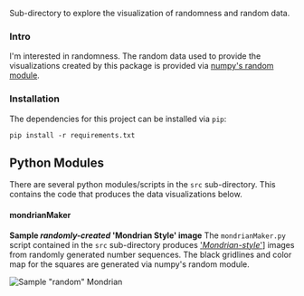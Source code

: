 Sub-directory to explore the visualization of randomness and random data.



### Intro
I'm interested in randomness.  The random data used to provide the visualizations created by this package is provided via [numpy's random module](https://numpy.org/doc/stable/reference/random/index.html#module-numpy.random).

### Installation
The dependencies for this project can be installed via `pip`:

    pip install -r requirements.txt
    

## Python Modules
There are several python modules/scripts in the `src` sub-directory. This contains the code that produces the data visualizations below.

#### mondrianMaker
**Sample *randomly-created* 'Mondrian Style' image**
The `mondrianMaker.py` script contained in the `src` sub-directory produces ['*Mondrian-style*'](https://www.google.com/url?sa=t&rct=j&q=&esrc=s&source=web&cd=&ved=2ahUKEwjZ2ZTJxMr0AhX4jIkEHb_gDqIQFnoECAMQAQ&url=https%3A%2F%2Fen.wikipedia.org%2Fwiki%2FPiet_Mondrian&usg=AOvVaw3gIr84anCOfzhG9ksYQbVU)] images from randomly generated number sequences. The black gridlines and color map for the squares are generated via numpy's random module.

![Sample "random" Mondrian](/img/sample_random_mondrian.png?raw=true)










